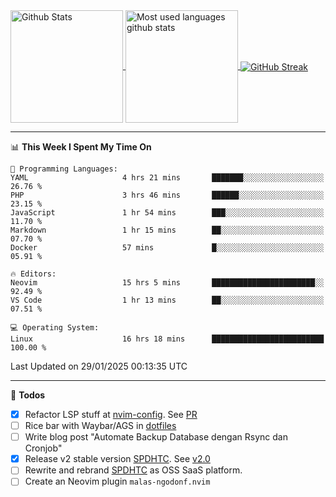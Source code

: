<a href="https://github.com/anuraghazra/github-readme-stats">
  <img 
        height=180
        align="center" 
        src="https://github-readme-stats.vercel.app/api?username=rizkyilhampra&rank_icon=github&show_icons=true&theme=catppuccin_mocha&hide_border=true&include_all_commits=true&count_private=true&card_width=270" 
        alt="Github Stats" 
    />
</a>
<a href="https://github.com/anuraghazra/github-readme-stats">
  <img 
        height=180
        align="center" 
        src="https://github-readme-stats.vercel.app/api/top-langs/?username=rizkyilhampra&layout=compact&theme=catppuccin_mocha&hide_border=true&langs_count=8" 
        alt="Most used languages github stats" 
    />
</a>
<a href="https://git.io/streak-stats"><img src="https://streak-stats.demolab.com?user=rizkyilhampra&theme=catppuccin-mocha&hide_border=true" align="center" alt="GitHub Streak" /></a>

---

<!--START_SECTION:waka-->
📊 **This Week I Spent My Time On** 

```text
💬 Programming Languages: 
YAML                     4 hrs 21 mins       ███████░░░░░░░░░░░░░░░░░░   26.76 % 
PHP                      3 hrs 46 mins       ██████░░░░░░░░░░░░░░░░░░░   23.15 % 
JavaScript               1 hr 54 mins        ███░░░░░░░░░░░░░░░░░░░░░░   11.70 % 
Markdown                 1 hr 15 mins        ██░░░░░░░░░░░░░░░░░░░░░░░   07.70 % 
Docker                   57 mins             █░░░░░░░░░░░░░░░░░░░░░░░░   05.91 % 

🔥 Editors: 
Neovim                   15 hrs 5 mins       ███████████████████████░░   92.49 % 
VS Code                  1 hr 13 mins        ██░░░░░░░░░░░░░░░░░░░░░░░   07.51 % 

💻 Operating System: 
Linux                    16 hrs 18 mins      █████████████████████████   100.00 % 
```


 Last Updated on 29/01/2025 00:13:35 UTC
<!--END_SECTION:waka-->

---

📒 **Todos**
<br>
- [x] Refactor LSP stuff at [nvim-config](https://github.com/rizkyilhampra/nvim-config). See [PR](https://github.com/rizkyilhampra/nvim-config/pull/9)
- [ ] Rice bar with Waybar/AGS in [dotfiles](https://github.com/rizkyilhampra/dotfiles)
- [ ] Write blog post "Automate Backup Database dengan Rsync dan Cronjob"
- [x] Release v2 stable version [SPDHTC](https://github.com/rizkyilhampra/spdhtc). See [v2.0](https://github.com/rizkyilhampra/spdhtc/releases/tag/v2.0)
- [ ] Rewrite and rebrand [SPDHTC](https://github.com/rizkyilhampra/spdhtc) as OSS SaaS platform.
- [ ] Create an Neovim plugin `malas-ngodonf.nvim`
